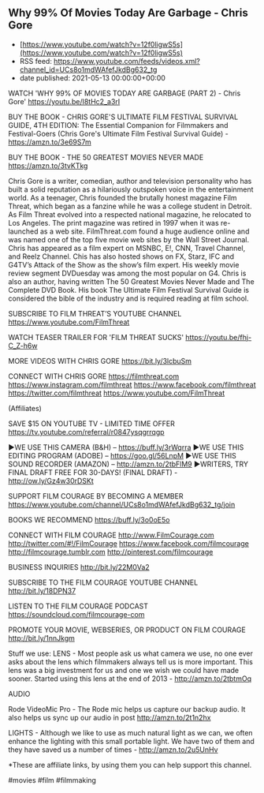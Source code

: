 ## Why 99% Of Movies Today Are Garbage - Chris Gore
 - [https://www.youtube.com/watch?v=12f0ligwS5s](https://www.youtube.com/watch?v=12f0ligwS5s)
 - RSS feed: https://www.youtube.com/feeds/videos.xml?channel_id=UCs8o1mdWAfefJkdBg632_tg
 - date published: 2021-05-13 00:00:00+00:00

WATCH 'WHY 99% OF MOVIES TODAY ARE GARBAGE (PART 2) - Chris Gore' 
https://youtu.be/I8tHc2_a3rI

BUY THE BOOK - CHRIS GORE'S ULTIMATE FILM FESTIVAL SURVIVAL GUIDE, 4TH EDITION: The Essential Companion for Filmmakers and Festival-Goers (Chris Gore's Ultimate Film Festival Survival Guide) - https://amzn.to/3e69S7m 

BUY THE BOOK - THE 50 GREATEST MOVIES NEVER MADE 
https://amzn.to/3tvKTkg 

Chris Gore is a writer, comedian, author and television personality who has built a solid reputation as a hilariously outspoken voice in the entertainment world. As a teenager, Chris founded the brutally honest magazine Film Threat, which began as a fanzine while he was a college student in Detroit. As Film Threat evolved into a respected national magazine, he relocated to Los Angeles. The print magazine was retired in 1997 when it was re-launched as a web site. FilmThreat.com found a huge audience online and was named one of the top five movie web sites by the Wall Street Journal. Chris has appeared as a film expert on MSNBC, E!, CNN, Travel Channel, and Reelz Channel. Chis has also hosted shows on FX, Starz, IFC and G4TV’s Attack of the Show as the show’s film expert. His weekly movie review segment DVDuesday was among the most popular on G4. Chris is also an author, having written The 50 Greatest Movies Never Made and The Complete DVD Book. His book The Ultimate Film Festival Survival Guide is considered the bible of the industry and is required reading at film school. 

SUBSCRIBE TO FILM THREAT’S YOUTUBE CHANNEL 
https://www.youtube.com/FilmThreat

WATCH TEASER TRAILER FOR 'FILM THREAT SUCKS' 
https://youtu.be/fhj-C_Z-h6w

MORE VIDEOS WITH CHRIS GORE 
https://bit.ly/3lcbuSm 

CONNECT WITH CHRIS GORE
https://filmthreat.com
https://www.instagram.com/filmthreat
https://www.facebook.com/filmthreat
https://twitter.com/filmthreat
https://www.youtube.com/FilmThreat

(Affiliates)

SAVE $15 ON YOUTUBE TV - LIMITED TIME OFFER
https://tv.youtube.com/referral/r0847ysqgrrqgp

►WE USE THIS CAMERA (B&H) – https://buff.ly/3rWqrra
►WE USE THIS EDITING PROGRAM (ADOBE) – https://goo.gl/56LnpM
►WE USE THIS SOUND RECORDER (AMAZON) – http://amzn.to/2tbFlM9
►WRITERS, TRY FINAL DRAFT FREE FOR 30-DAYS! (FINAL DRAFT) - http://ow.ly/Gz4w30rDSKt

SUPPORT FILM COURAGE BY BECOMING A MEMBER
https://www.youtube.com/channel/UCs8o1mdWAfefJkdBg632_tg/join

BOOKS WE RECOMMEND
https://buff.ly/3o0oE5o

CONNECT WITH FILM COURAGE
http://www.FilmCourage.com
http://twitter.com/#!/FilmCourage
https://www.facebook.com/filmcourage
http://filmcourage.tumblr.com
http://pinterest.com/filmcourage

BUSINESS INQUIRIES
http://bit.ly/22M0Va2

SUBSCRIBE TO THE FILM COURAGE YOUTUBE CHANNEL
http://bit.ly/18DPN37

LISTEN TO THE FILM COURAGE PODCAST
https://soundcloud.com/filmcourage-com

PROMOTE YOUR MOVIE, WEBSERIES, OR PRODUCT ON FILM COURAGE
http://bit.ly/1nnJkgm

Stuff we use:
LENS - Most people ask us what camera we use, no one ever asks about the lens which filmmakers always tell us is more important.  This lens was a big investment for us and one we wish we could have made sooner.  Started using this lens at the end of 2013 - http://amzn.to/2tbtmOq

AUDIO 

Rode VideoMic Pro  - The Rode mic helps us capture our backup audio.  It also helps us sync up our audio in post http://amzn.to/2t1n2hx

LIGHTS - Although we like to use as much natural light as we can, we often enhance the lighting with this small portable light.  We have two of them and they have saved us a number of times - http://amzn.to/2u5UnHv

*These are affiliate links, by using them you can help support this channel.


#movies #film #filmmaking

